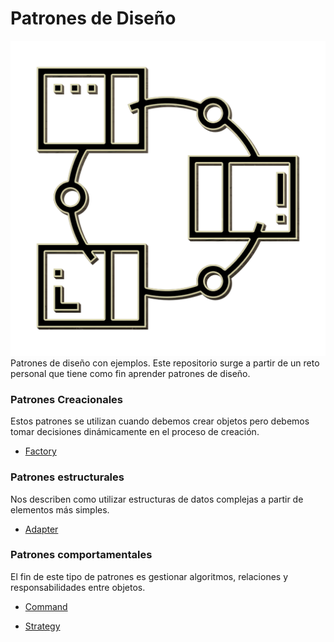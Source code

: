# Patrones de Diseño
![Logo](logo.png)
Patrones de diseño con ejemplos. Este repositorio surge a partir de un reto personal que tiene como fin aprender patrones de diseño.

### Patrones Creacionales
Estos patrones se utilizan cuando debemos crear objetos pero debemos tomar decisiones dinámicamente en el proceso de creación.

[Factory]:https://github.com/M0squ3ra/Design-Patterns/blob/master/Factory
- [Factory]

### Patrones estructurales
Nos describen como utilizar estructuras de datos complejas a partir de elementos más simples.

[Adapter]:https://github.com/M0squ3ra/Design-Patterns/blob/master/Adapter
- [Adapter]

### Patrones comportamentales
El fin de este tipo de patrones es gestionar algoritmos, relaciones y responsabilidades entre objetos.

[Command]:https://github.com/M0squ3ra/Design-Patterns/blob/master/Command
- [Command]

[Strategy]:https://github.com/M0squ3ra/Design-Patterns/tree/master/Strategy
- [Strategy]
